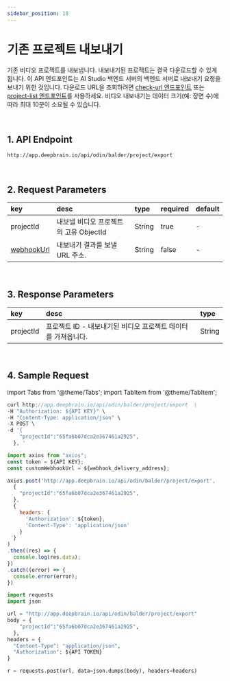 ```yaml
---
sidebar_position: 18
---
```


# 기존 프로젝트 내보내기

기존 비디오 프로젝트를 내보냅니다. 내보내기된 프로젝트는 결국 다운로드할 수 있게 됩니다. 이 API 엔드포인트는 AI Studio 백엔드 서버의 백엔드 서버로 내보내기 요청을 보내기 위한 것입니다. 다운로드 URL을 조회하려면 [check-url 엔드포인트](../reference/check-url.md) 또는 [project-list 엔드포인트](../reference/project-list.md)를 사용하세요. 비디오 내보내기는 데이터 크기(예: 장면 수)에 따라 최대 10분이 소요될 수 있습니다.

<br/>

## 1. API Endpoint

```http
http://app.deepbrain.io/api/odin/balder/project/export
```

<br/>

## 2. Request Parameters

|key|desc|type|required|default|
|:---|:---|:---|:---|:---|
|projectId|내보낼 비디오 프로젝트의 고유 ObjectId|String|true|-|
|[webhookUrl](../reference/webhook)|내보내기 결과를 보낼 URL 주소.|String|false|-|

<br/>

## 3. Response Parameters

|key|desc|type|
|:---|:---|:---|
|projectId|프로젝트 ID - 내보내기된 비디오 프로젝트 데이터를 가져옵니다.|String|

<br/>


## 4. Sample Request

import Tabs from '@theme/Tabs';
import TabItem from '@theme/TabItem';

<Tabs>
<TabItem value="curl" label="cURL">

```js
curl http://app.deepbrain.io/api/odin/balder/project/export  \
-H "Authorization: ${API KEY}" \
-H "Content-Type: application/json" \
-X POST \
-d '{
    "projectId":"65fa6b07dca2e367461a2925",
  }, '
```

</TabItem>
<TabItem value="js" label="Node.js">

```js
import axios from "axios";
const token = ${API KEY};
const customWebhookUrl = ${webhook_delivery_address};

axios.post('http://app.deepbrain.io/api/odin/balder/project/export', 
  {
    "projectId":"65fa6b07dca2e367461a2925",
  }, 
  {
    headers: {
      'Authorization': ${token},
      'Content-Type': 'application/json'
    }
  }
)
.then((res) => {
  console.log(res.data);
})
.catch((error) => {
  console.error(error);
})
```

</TabItem>
<TabItem value="py" label="Python">

```py
import requests
import json

url = "http://app.deepbrain.io/api/odin/balder/project/export"
body = {
    "projectId":"65fa6b07dca2e367461a2925",
  }, 
headers = {
  "Content-Type": "application/json",
  "Authorization": ${API TOKEN}
}

r = requests.post(url, data=json.dumps(body), headers=headers)
```

</TabItem>
</Tabs>